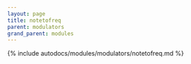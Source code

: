```yaml
---
layout: page
title: notetofreq
parent: modulators
grand_parent: modules
---
```


{% include autodocs/modules/modulators/notetofreq.md %}
